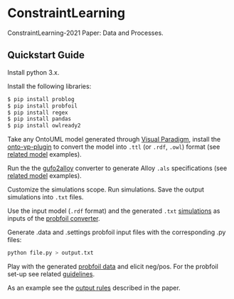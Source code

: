 # ConstraintLearning
ConstraintLearning-2021 Paper: Data and Processes.  

## Quickstart Guide 
Install python 3.x.

Install the following libraries:

```bash
$ pip install problog
$ pip install probfoil
$ pip install regex
$ pip install pandas
$ pip install owlready2
```

Take any OntoUML model generated through [Visual Paradigm](https://www.visual-paradigm.com/), install the [onto-vp-plugin](https://github.com/OntoUML/ontouml-vp-plugin) to convert the model into `.ttl` (or `.rdf`, `.owl`) format (see [related model](https://github.com/OntoUML/ConstraintLearning/tree/main/model) examples).

Run the the [gufo2alloy](https://github.com/OntoUML/gufo2alloy) converter to generate Alloy `.als` specifications (see [related model](https://github.com/OntoUML/ConstraintLearning/tree/main/model) examples). 

Customize the simulations scope. Run simulations. Save the output simulations into `.txt` files.

Use the input model (`.rdf` format) and the generated `.txt` [simulations](https://github.com/OntoUML/ConstraintLearning/tree/main/simulations) as inputs of the [probfoil converter](https://github.com/OntoUML/ConstraintLearning/tree/main/converter).

Generate .data and .settings probfoil input files with the corresponding .py files:

```bash
python file.py > output.txt
```

Play with the generated [probfoil data](https://github.com/OntoUML/ConstraintLearning/tree/main/probfoil-data) and elicit neg/pos. For the probfoil set-up see related [guidelines](https://pypi.org/project/probfoil/).

As an example see the [output rules](https://github.com/OntoUML/ConstraintLearning/tree/main/learned-rules) described in the paper.

